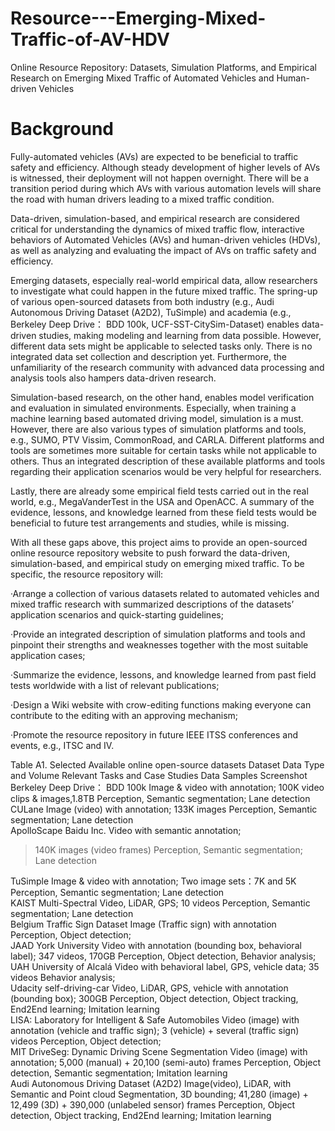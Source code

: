 # Resource---Emerging-Mixed-Traffic-of-AV-HDV
Online Resource Repository: Datasets, Simulation Platforms, and Empirical Research on Emerging Mixed Traffic of Automated Vehicles and Human-driven Vehicles

# Background
Fully-automated vehicles (AVs) are expected to be beneficial to traffic safety and efficiency. Although steady development of higher levels of AVs is witnessed, their deployment will not happen overnight. There will be a transition period during which AVs with various automation levels will share the road with human drivers leading to a mixed traffic condition. 

Data-driven, simulation-based, and empirical research are considered critical for understanding the dynamics of mixed traffic flow, interactive behaviors of Automated Vehicles (AVs) and human-driven vehicles (HDVs), as well as analyzing and evaluating the impact of AVs on traffic safety and efficiency. 

Emerging datasets, especially real-world empirical data, allow researchers to investigate what could happen in the future mixed traffic. The spring-up of various open-sourced datasets from both industry (e.g., Audi Autonomous Driving Dataset (A2D2), TuSimple) and academia (e.g., Berkeley Deep Drive： BDD 100k, UCF-SST-CitySim-Dataset) enables data-driven studies, making modeling and learning from data possible. However, different data sets might be applicable to selected tasks only. There is no integrated data set collection and description yet. Furthermore, the unfamiliarity of the research community with advanced data processing and analysis tools also hampers data-driven research.

Simulation-based research, on the other hand, enables model verification and evaluation in simulated environments. Especially, when training a machine learning based automated driving model, simulation is a must. However, there are also various types of simulation platforms and tools, e.g., SUMO, PTV Vissim, CommonRoad, and CARLA. Different platforms and tools are sometimes more suitable for certain tasks while not applicable to others. Thus an integrated description of these available platforms and tools regarding their application scenarios would be very helpful for researchers.

Lastly, there are already some empirical field tests carried out in the real world, e.g., MegaVanderTest in the USA and OpenACC. A summary of the evidence, lessons, and knowledge learned from these field tests would be beneficial to future test arrangements and studies, while is missing.

With all these gaps above, this project aims to provide an open-sourced online resource repository website to push forward the data-driven, simulation-based, and empirical study on emerging mixed traffic. To be specific, the resource repository will:

·Arrange a collection of various datasets related to automated vehicles and mixed traffic research with summarized descriptions of the datasets’ application scenarios and quick-starting guidelines;

·Provide an integrated description of simulation platforms and tools and pinpoint their strengths and weaknesses together with the most suitable application cases;

·Summarize the evidence, lessons, and knowledge learned from past field tests worldwide with a list of relevant publications;

·Design a Wiki website with crow-editing functions making everyone can contribute to the editing with an approving mechanism;

·Promote the resource repository in future IEEE ITSS conferences and events, e.g., ITSC and IV.


Table A1. Selected Available online open-source datasets
Dataset	Data Type
and Volume	Relevant Tasks
and Case Studies	Data Samples Screenshot
Berkeley Deep Drive： BDD 100k
Image & video with annotation;
100K video clips & images,1.8TB	Perception,
Semantic segmentation;
Lane detection	 
CULane
Image (video) with annotation;
133K images	Perception,
Semantic segmentation;
Lane detection	 
ApolloScape Baidu Inc.
Video with semantic annotation;
>140K images (video frames)	Perception,
Semantic segmentation;
Lane detection	 

TuSimple
Image & video with annotation;
Two image sets：7K and 5K	Perception,
Semantic segmentation;
Lane detection	 
KAIST Multi-Spectral
Video, LiDAR, GPS;
10 videos	Perception,
Semantic segmentation;
Lane detection	 
Belgium Traffic Sign Dataset
Image (Traffic sign) with annotation	Perception,
Object detection;	 
JAAD York University
Video with  annotation (bounding box, behavioral label);
347 videos, 170GB	Perception,
Object detection, Behavior analysis;	 
UAH University of Alcalá
Video with behavioral label, GPS, vehicle data;
35 videos	Behavior analysis;	 
Udacity self-driving-car
Video, LiDAR, GPS, vehicle with annotation (bounding box);
 300GB	Perception,
Object detection, Object tracking, End2End learning;
Imitation learning	 
LISA: Laboratory for Intelligent & Safe Automobiles
Video (image) with annotation (vehicle and traffic sign);
3 (vehicle) + several (traffic sign) videos 	Perception,
Object detection;	 
MIT DriveSeg: Dynamic Driving Scene Segmentation 
Video (image) with annotation;
5,000 (manual) + 20,100 (semi-auto) frames 	Perception,
Object detection, Semantic segmentation;
Imitation learning	 
Audi Autonomous Driving Dataset (A2D2)
Image(video), LiDAR, with Semantic and Point cloud Segmentation, 3D bounding;
41,280 (image) + 
 12,499 (3D) + 390,000 (unlabeled sensor) frames	Perception,
Object detection, Object tracking, End2End learning;
Imitation learning	 




